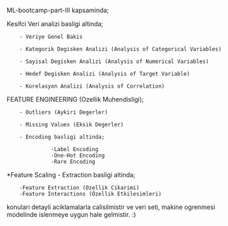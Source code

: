 ML-bootcamp-part-III kapsaminda;

Kesifci Veri analizi basligi altinda;

        - Veriye Genel Bakis

        - Kategorik Degisken Analizi (Analysis of Categorical Variables)

        - Sayisal Degisken Analizi (Analysis of Numerical Variables)

        - Hedef Degisken Analizi (Analysis of Target Variable)

        - Korelasyon Analizi (Analysis of Correlation)

FEATURE ENGINEERING (Ozellik Muhendisligi);

        - Outliers (Aykiri Degerler)
        
        - Missing Values (Eksik Degerler)

        - Encoding basligi altinda;

                  -Label Encoding
                  -One-Hot Encoding
                  -Rare Encoding

*Feature Scaling - Extraction basligi altinda;

        -Feature Extraction (Ozellik Cikarimi)
        -Feature Interactions (Özellik Etkilesimleri) 

konulari detayli aciklamalarla calisilmistir ve veri seti, makine ogrenmesi modelinde islenmeye uygun hale gelmistir. :)

